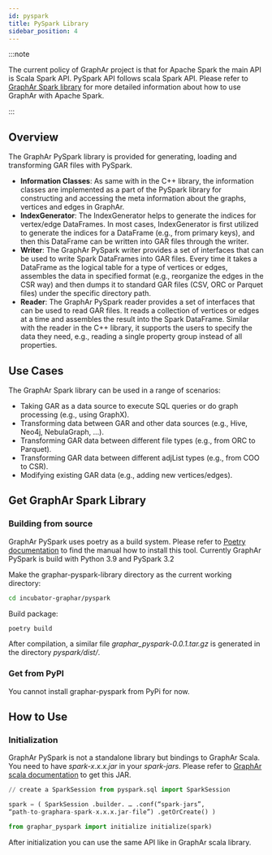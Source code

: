 ```yaml
---
id: pyspark
title: PySpark Library
sidebar_position: 4
---
```



:::note

The current policy of GraphAr project is that for Apache Spark
the main API is Scala Spark API. PySpark API follows scala Spark API.
Please refer to [GraphAr Spark library](../spark/spark.md)
for more detailed information about how to use GraphAr with Apache
Spark.

:::

## Overview

The GraphAr PySpark library is provided for generating, loading and
transforming GAR files with PySpark.

- **Information Classes**: As same with in the C++ library, the
  information classes are implemented as a part of the PySpark library
  for constructing and accessing the meta information about the graphs,
  vertices and edges in GraphAr.
- **IndexGenerator**: The IndexGenerator helps to generate the indices
  for vertex/edge DataFrames. In most cases, IndexGenerator is first
  utilized to generate the indices for a DataFrame (e.g., from primary
  keys), and then this DataFrame can be written into GAR files through
  the writer.
- **Writer**: The GraphAr PySpark writer provides a set of interfaces
  that can be used to write Spark DataFrames into GAR files. Every time
  it takes a DataFrame as the logical table for a type of vertices or
  edges, assembles the data in specified format (e.g., reorganize the
  edges in the CSR way) and then dumps it to standard GAR files (CSV,
  ORC or Parquet files) under the specific directory path.
- **Reader**: The GraphAr PySpark reader provides a set of interfaces
  that can be used to read GAR files. It reads a collection of vertices
  or edges at a time and assembles the result into the Spark DataFrame.
  Similar with the reader in the C++ library, it supports the users to
  specify the data they need, e.g., reading a single property group
  instead of all properties.

## Use Cases

The GraphAr Spark library can be used in a range of scenarios:

- Taking GAR as a data source to execute SQL queries or do graph
  processing (e.g., using GraphX).
- Transforming data between GAR and other data sources (e.g., Hive,
  Neo4j, NebulaGraph, …).
- Transforming GAR data between different file types (e.g., from ORC to
  Parquet).
- Transforming GAR data between different adjList types (e.g., from COO
  to CSR).
- Modifying existing GAR data (e.g., adding new vertices/edges).

## Get GraphAr Spark Library

### Building from source

GraphAr PySpark uses poetry as a build system. Please refer to
[Poetry documentation](https://python-poetry.org/docs/#installation)
to find the manual how to install this tool. Currently GraphAr PySpark
is build with Python 3.9 and PySpark 3.2


Make the graphar-pyspark-library directory as the current working
directory:

```bash
cd incubator-graphar/pyspark
```

Build package:


```bash
poetry build
```

After compilation, a similar file *graphar_pyspark-0.0.1.tar.gz* is
generated in the directory *pyspark/dist/*.

### Get from PyPI

You cannot install graphar-pyspark from PyPi for now.


## How to Use

### Initialization

GraphAr PySpark is not a standalone library but bindings to GraphAr
Scala. You need to have *spark-x.x.x.jar* in your *spark-jars*.
Please refer to [GraphAr scala documentation](../spark/spark.md) to get
this JAR.


```python
// create a SparkSession from pyspark.sql import SparkSession

spark = ( SparkSession .builder. … .conf(“spark-jars”,
“path-to-graphara-spark-x.x.x.jar-file”) .getOrCreate() )

from graphar_pyspark import initialize initialize(spark)
```

After initialization you can use the same API like in GraphAr scala
library.
